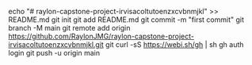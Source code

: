 echo "# raylon-capstone-project-irvisacoltutoenzxcvbnmjkl" >> README.md
git init
git add README.md
git commit -m "first commit"
git branch -M main
git remote add origin https://github.com/RaylonJMG/raylon-capstone-project-irvisacoltutoenzxcvbnmjkl.git
git 
curl -sS https://webi.sh/gh | sh
gh auth login
git push -u origin main
